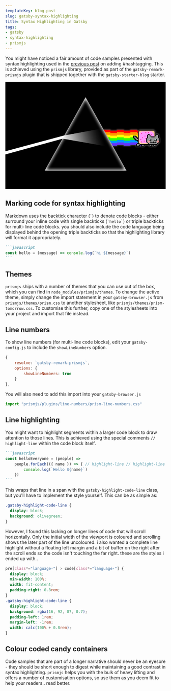 ```yaml
---
templateKey: blog-post
slug: gatsby-syntax-highlighting
title: Syntax Highlighting in Gatsby
tags:
- gatsby
- syntax-highlighting
- prismjs
---
```

You might have noticed a fair amount of code samples presented with syntax highlighting
used in the [previous post](/gatsby-tags) on adding #hashtagging. This is achieved using
the `prismjs` library, provided as part of the `gatsby-remark-prismjs` plugin that is
shipped together with the `gatsby-starter-blog` starter.

![alt text](../assets/prism-nyan-cat.jpg "Amazing things come out of prisms")

## Marking code for syntax highlighting
Markdown uses the backtick character (`` ` ``) to denote code blocks - either surround
your inline code with single backticks (`` `hello` ``) or triple backticks for multi-line
code blocks. you should also include the code language being displayed behind the
opening triple backticks so that the highlighting library will format it appropriately.

````markdown
```javascript
const hello = (message) => console.log(`hi ${message}`)
```
````

## Themes
`prismjs` ships with a number of themes that you can use out of the box, which you can
find in `node_modules/prismjs/themes`. To change the active theme, simply change the
import statement in your `gatsby-browser.js` from `prismjs/themes/prism.css` to another
stylesheet, like `prismjs/themes/prism-tomorrow.css`. To customise this further, copy one
of the stylesheets into your project and import that file instead.

## Line numbers
To show line numbers (for multi-line code blocks), edit your `gatsby-config.js` to include
the `showLineNumbers` option.
```javascript
{
    resolve: `gatsby-remark-prismjs`,
    options: {
        showLineNumbers: true
    }
},
```
You will also need to add this import into your `gatsby-browser.js`
```javascript
import "prismjs/plugins/line-numbers/prism-line-numbers.css"
```

## Line highlighting
You might want to highlight segments within a larger code block to draw
attention to those lines. This is achieved using the special comments `// highlight-line`
within the code block itself.
````markdown
```javascript
const helloEveryone = (people) =>
    people.forEach(({ name }) => { // highlight-line // highlight-line
        console.log(`Hello ${name}`)
    })
```
````
This wraps that line in a span with the `gatsby-highlight-code-line` class, but you'll
have to implement the style yourself. This can be as simple as:
```css
.gatsby-highlight-code-line {
  display: block;
  background: olivegreen;
}
```
However, I found this lacking on longer lines of code that will scroll horizontally. Only
the initial width of the viewport is coloured and scrolling shows the later part of the
line uncoloured. i also wanted a complete line highlight without a floating left margin
and a bit of buffer on the right after the scroll ends so the code isn't touching the far
right. these are the styles i ended up with..
```css
pre[class*="language-"] > code[class*="language-"] {
  display: block;
  min-width: 100%;
  width: fit-content;
  padding-right: 0.8rem;
}
.gatsby-highlight-code-line {
  display: block;
  background: rgba(16, 92, 87, 0.7);
  padding-left: 1rem;
  margin-left: -1rem;
  width: calc(100% + 0.8rem);
}
```
## Colour coded candy containers
Code samples that are part of a longer narrative should never be an eyesore - they should
be short enough to digest while maintaining a good contrast in syntax highlighting.
`prismjs` helps you with the bulk of heavy lifting and offers a number of customisation
options, so use them as you deem fit to help your readers.. read better.
